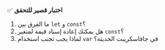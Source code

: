 ✅ **اختبار قصير للتحقق**
1.	ما الفرق بين `let` و `const`؟
2.	هل يمكنك إعادة إسناد قيمة لمتغير `const`؟
3.	لماذا يجب تجنب استخدام `var` في جافاسكريبت الحديثة؟